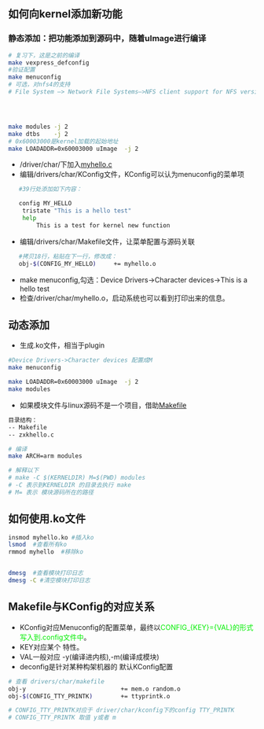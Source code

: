 ## 如何向kernel添加新功能
### 静态添加：把功能添加到源码中，随着uImage进行编译

```sh
# 复习下，这是之前的编译
make vexpress_defconfig
#验证配置
make menuconfig
# 可选，对nfs4的支持
# File System —> Network File Systems—>NFS client support for NFS version 4




make modules -j 2
make dtbs    -j 2
# 0x60003000是kernel加载的起始地址
make LOADADDR=0x60003000 uImage  -j 2
```



- /driver/char/下加入[myhello.c](data/myhello.c)
- 编辑/drivers/char/KConfig文件，KConfig可以认为menuconfig的菜单项
```sh
   #39行处添加如下内容：

   config MY_HELLO
   	tristate "This is a hello test"
   	help
   		This is a test for kernel new function
```
- 编辑/drivers/char/Makefile文件，让菜单配置与源码关联
```sh
   #拷贝18行，粘贴在下一行，修改成：
   obj-$(CONFIG_MY_HELLO)     += myhello.o
```

- make menuconfig,勾选：Device Drivers->Character devices->This is a hello test
- 检查/driver/char/myhello.o，启动系统也可以看到打印出来的信息。

## 动态添加
- 生成.ko文件，相当于plugin
```sh
#Device Drivers->Character devices 配置成M
make menuconfig

make LOADADDR=0x60003000 uImage  -j 2 
make modules
```

- 如果模块文件与linux源码不是一个项目，借助[Makefile](data/Makefile)
```sh
目录结构：
-- Makefile
-- zxkhello.c

# 编译
make ARCH=arm modules

# 解释以下
# make -C $(KERNELDIR) M=$(PWD) modules
# -C 表示到KERNELDIR 的目录去执行 make
# M= 表示 模块源码所在的路径
```

## 如何使用.ko文件

```sh
insmod myhello.ko #插入ko
lsmod  #查看所有ko
rmmod myhello  #移除ko


dmesg  #查看模块打印日志
dmesg -C #清空模块打印日志

```

## Makefile与KConfig的对应关系

- KConfig对应Menuconfig的配置菜单，最终以<font color=gree>CONFIG_{KEY}={VAL}的形式写入到.config文件中</font>。
- KEY对应某个 特性。
- VAL一般对应 -y(编译进内核),-m(编译成模块)
- deconfig是针对某种构架机器的 默认KConfig配置

```sh
# 查看 drivers/char/makefile
obj-y                           += mem.o random.o
obj-$(CONFIG_TTY_PRINTK)        += ttyprintk.o

# CONFIG_TTY_PRINTK对应于 driver/char/kconfig下的config TTY_PRINTK
# CONFIG_TTY_PRINTK 取值 y或者 m
```